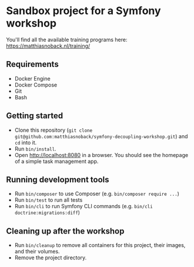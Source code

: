 # Sandbox project for a Symfony workshop

You'll find all the available training programs here: <https://matthiasnoback.nl/training/>

## Requirements

- Docker Engine
- Docker Compose
- Git
- Bash

## Getting started

- Clone this repository (`git clone git@github.com:matthiasnoback/symfony-decoupling-workshop.git`) and `cd` into it.
- Run `bin/install`.
- Open <http://localhost:8080> in a browser. You should see the homepage of a simple task management app.

## Running development tools

- Run `bin/composer` to use Composer (e.g. `bin/composer require ...`)
- Run `bin/test` to run all tests
- Run `bin/cli` to run Symfony CLI commands (e.g. `bin/cli doctrine:migrations:diff`)

## Cleaning up after the workshop

- Run `bin/cleanup` to remove all containers for this project, their images, and their volumes.
- Remove the project directory.
